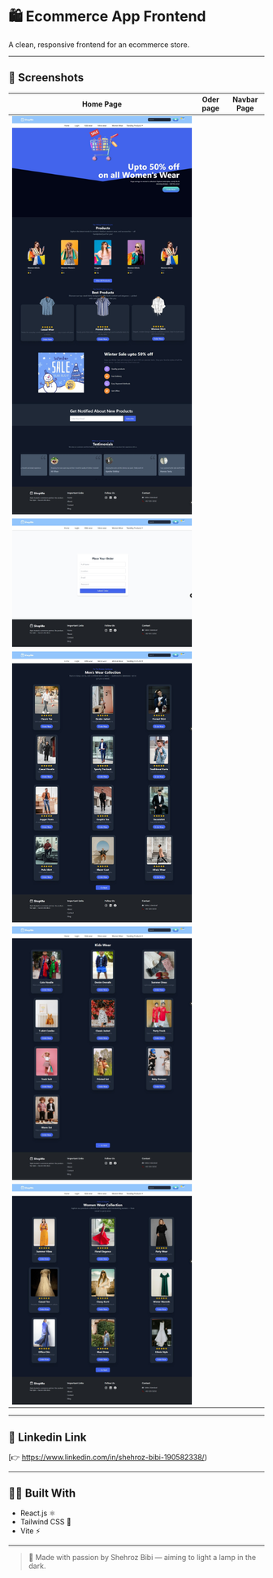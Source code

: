  # 🛍️ Ecommerce App Frontend

A clean, responsive frontend for an ecommerce store.

---

## 📸 Screenshots

| Home Page | Oder page | Navbar  Page |
|----------|--------------|-----------|
| ![Home](https://github.com/SHEHROZ-BIBI5/ecommerce-app-frontend/blob/main/ecommerce-web.jpeg) | 
![Oder-page](https://github.com/SHEHROZ-BIBI5/ecommerce-app-frontend/blob/main/ecommerce-pro-sec.jpeg) |
![Navbar-page](https://github.com/SHEHROZ-BIBI5/ecommerce-app-frontend/blob/main/ecommerce-web-pro.jpeg) |
![Navbar-page](https://github.com/SHEHROZ-BIBI5/ecommerce-app-frontend/blob/main/ecommerce-Screenshot.jpeg) |
![Navbar-page](https://github.com/SHEHROZ-BIBI5/ecommerce-app-frontend/blob/main/ecommerce-web-project.jpeg) |


---


## 🚀 Linkedin Link

[👉 https://www.linkedin.com/in/shehroz-bibi-190582338/)

---

## 🧑‍💻 Built With

- React.js ⚛️  
- Tailwind CSS 💨  
- Vite ⚡  

---

> 🌟 Made with passion by Shehroz Bibi — aiming to light a lamp in the dark.
